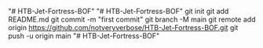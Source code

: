 "# HTB-Jet-Fortress-BOF" 
"# HTB-Jet-Fortress-BOF"  git init git add README.md git commit -m "first commit" git branch -M main git remote add origin https://github.com/notveryverbose/HTB-Jet-Fortress-BOF.git git push -u origin main
"# HTB-Jet-Fortress-BOF" 
